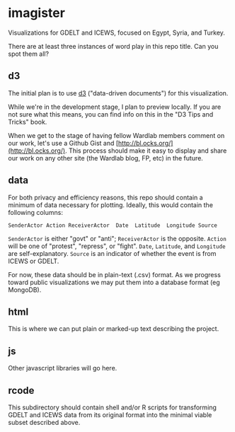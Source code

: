 imagister
=========

Visualizations for GDELT and ICEWS, focused on Egypt, Syria, and Turkey.

There are at least three instances of word play in this repo title. Can you spot them all?

## d3

The initial plan is to use [d3](http://d3js.org/) ("data-driven documents") for this visualization. 

While we're in the development stage, I plan to preview locally. If you are not sure what this means, you can find info on this in the "D3 Tips and Tricks" book. 

When we get to the stage of having fellow Wardlab members comment on our work, let's use a Github Gist and [http://bl.ocks.org/](http://bl.ocks.org/). This process should make it easy to display and share our work on any other site (the Wardlab blog, FP, etc) in the future. 

## data

For both privacy and efficiency reasons, this repo should contain a minimum of data necessary for plotting. Ideally, this would contain the following columns:

```
SenderActor Action ReceiverActor  Date  Latitude  Longitude Source
```

`SenderActor` is either "govt" or "anti"; `ReceiverActor` is the opposite. `Action` will be one of "protest", "repress", or "fight". `Date`, `Latitude`, and `Longitude` are self-explanatory. `Source` is an indicator of whether the event is from ICEWS or GDELT.  

For now, these data should be in plain-text (.csv) format. As we progress toward public visualizations we may put them into a database format (eg MongoDB). 

## html

This is where we can put plain or marked-up text describing the project. 

## js

Other javascript libraries will go here.

## rcode 

This subdirectory should contain shell and/or R scripts for transforming GDELT and ICEWS data from its original format into the minimal viable subset described above.



